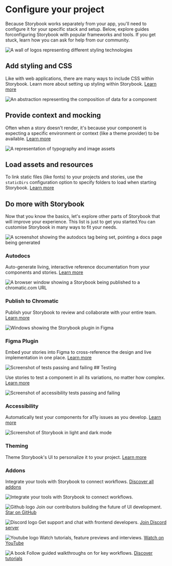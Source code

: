 # Configure your project

Because Storybook works separately from your app, you'll need to configure it for your specific stack and setup. Below, explore guides forconfiguring Storybook with popular frameworks and tools. If you get stuck, learn how you can ask for help from our community.

![A wall of logos representing different styling technologies](./assets/styling.png)

## Add styling and CSS

Like with web applications, there are many ways to include CSS within Storybook. Learn more about setting up styling within Storybook.
[Learn more](https://storybook.js.org/docs/react/configure/styling-and-css)

![An abstraction representing the composition of data for a component](./assets/context.png)

## Provide context and mocking

Often when a story doesn't render, it's because your component is expecting a specific environment or context (like a theme provider) to be available.
[Learn more](https://storybook.js.org/docs/react/writing-stories/decorators#context-for-mocking)

![A representation of typography and image assets](./assets/assets.png)

## Load assets and resources

To link static files (like fonts) to your projects and stories, use the
`staticDirs` configuration option to specify folders to load when
starting Storybook.
[Learn more](https://storybook.js.org/docs/react/configure/images-and-assets)

## Do more with Storybook

Now that you know the basics, let's explore other parts of Storybook that will improve your experience. This list is just to get you started.You can customise Storybook in many ways to fit your needs.

![A screenshot showing the autodocs tag being set, pointing a docs page being generated](./assets/docs.png)

### Autodocs

Auto-generate living,
interactive reference documentation from your components and stories.
[Learn more](https://storybook.js.org/docs/react/writing-docs/autodocs)

![A browser window showing a Storybook being published to a chromatic.com URL](./assets/share.png)

### Publish to Chromatic

Publish your Storybook to review and collaborate with your entire team.
[Learn more](https://storybook.js.org/docs/react/sharing/publish-storybook#publish-storybook-with-chromatic)

![Windows showing the Storybook plugin in Figma](./assets/figma-plugin.png)

### Figma Plugin

Embed your stories into Figma to cross-reference the design and live
implementation in one place.
[Learn more](https://storybook.js.org/docs/react/sharing/design-integrations#embed-storybook-in-figma-with-the-plugin)

![Screenshot of tests passing and failing](./assets/testing.png) ## Testing

Use stories to test a component in all its variations, no matter how
complex.
[Learn more](https://storybook.js.org/docs/react/writing-tests/introduction)

![Screenshot of accessibility tests passing and failing](./assets/accessibility.png)

### Accessibility

Automatically test your components for a11y issues as you develop.
[Learn more](https://storybook.js.org/docs/react/writing-tests/accessibility-testing)

![Screenshot of Storybook in light and dark mode](./assets/theming.png)

### Theming

Theme Storybook's UI to personalize it to your project.
[Learn more](https://storybook.js.org/docs/react/configure/theming)

### Addons

Integrate your tools with Storybook to connect workflows.
[Discover all addons](https://storybook.js.org/integrations/)

![Integrate your tools with Storybook to connect workflows.](./assets/addon-library.png)

![Github logo](./assets/github.svg)
Join our contributors building the future of UI development.
[Star on GitHub](https://github.com/storybookjs/storybook)

![Discord logo](./assets/discord.svg)
Get support and chat with frontend developers.
[Join Discord server](https://discord.gg/storybook)

![Youtube logo](./assets/youtube.svg)
Watch tutorials, feature previews and interviews.
[Watch on YouTube](https://www.youtube.com/@chromaticui)

![A book](./assets/tutorials.svg)
Follow guided walkthroughs on for key workflows.
[Discover tutorials](https://storybook.js.org/tutorials/)
